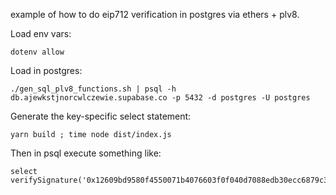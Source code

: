 example of how to do eip712 verification in postgres via ethers + plv8.

Load env vars:
```
dotenv allow
```


Load in postgres:
```
./gen_sql_plv8_functions.sh | psql -h db.ajewkstjnorcwlczewie.supabase.co -p 5432 -d postgres -U postgres
```

Generate the key-specific select statement:
```
yarn build ; time node dist/index.js
```

Then in psql execute something like:
```
select verifySignature('0x12609bd9580f4550071b4076603f0f040d7088edb30ecc6879c3a47c9cd2cd831cfa1ec4e27e52a76da2e5601fb29f4e297331167bc9ba31f4a9236d57a6137c1c','0xfF6fb5Ef289410592023F92F580B0ca783538027','hello');
```